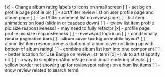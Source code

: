 [x] - Change album rating labels to icons on small screen
[ ] - set bg on profile page profile pic
[ ] - sort/filter review list on user profile page and album page
[ ] - sort/filter comment list on review page
[ ] - list item animations on load (slide in or cascade down)
[ ] - review list item profile pic size responsiveness!! - may need to fully refactor
[x] - profile page profile pic size responsiveness
[ ] - reviewspot logo icon
[ ] - conditionally render pagination bars
[ ] - album cover too big on mobile layout?
[ ] - album list item responsiveness (bottom of album cover not lining up with bottom of album rating)
[ ] - combine album list item into one component
[ ] - better location for UserBadge on review list item?
[x] - link to artist spotify url
[ ] - a way to simplify onAlbumPage conditional rendering checks
[ ] - yellow border not showing up for reviewspot ratings on album list items
[ ] - show review related to search term!!

